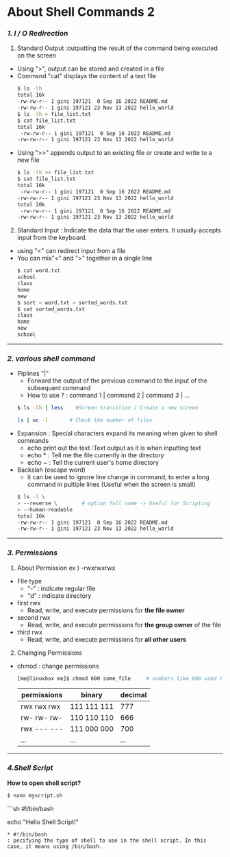 # **About Shell Commands 2**

### ***1. I / O Redirection***
1.  Standard Output
    :outputting the result of the command being executed on the screen
* Using ">", output can be stored and created in a file
* Commsnd "cat" displays the content of a text file
    ```sh
    $ ls -lh
    total 16k
    -rw-rw-r-- 1 gini 197121  0 Sep 16 2022 README.md
    -rw-rw-r-- 1 gini 197121 23 Nov 13 2022 hello_world
    $ ls -lh > file_list.txt
    $ cat file_list.txt
    total 16k
     -rw-rw-r-- 1 gini 197121  0 Sep 16 2022 README.md
    -rw-rw-r-- 1 gini 197121 23 Nov 13 2022 hello_world
    ```
* Using ">>" appends output to an existing file or create and write to a new file
    ```sh
    $ ls -lh >> file_list.txt
    $ cat file_list.txt
    total 16k
     -rw-rw-r-- 1 gini 197121  0 Sep 16 2022 README.md
    -rw-rw-r-- 1 gini 197121 23 Nov 13 2022 hello_world
    total 20k
     -rw-rw-r-- 1 gini 197121  0 Sep 16 2022 README.md
    -rw-rw-r-- 1 gini 197121 23 Nov 13 2022 hello_world
    ```  
    
2. Standard Input
: Indicate the data that the user enters. It usually accepts input from the keyboard.
* using "<" can redirect input from a file
* You can mix"<" and ">" together in a single line
    ```sh
    $ cat word.txt
    school
    class
    home
    new
    $ sort < word.txt > sorted_words.txt
    $ cat sorted_words.txt
    class
    home
    new
    school
    ``` 
--------

### ***2. various shell command***
* Piplines "|"
    * Forward the output of the previous command to the input of the subsequent command
    * How to use ? : command 1 | command 2 | command 3 | ...
    ```sh
    $ ls -lh | less    #Screen transition / Create a new screen
    ```
    ```sh
    ls | wc -l       # Check the number of files
    ```
* Expansion
: Special characters expand its meaning when given to shell commands
    * echo print out the text
    :Text output as it is when inputting text
    * echo *
    : Tell me the file currently in the directory
    * echo ~
    : Tell the current user's home directory
* Backslah (escape word)
    * it can be used to ignore line change in command, to enter a long command in pultiple lines (Useful when the screen is small)
    ```sh
    $ ls -l \
    > --reverse \        # option full name -> Useful for Scripting
    > --human-readable
    total 16k
    -rw-rw-r-- 1 gini 197121  0 Sep 16 2022 README.md
    -rw-rw-r-- 1 gini 197121 23 Nov 13 2022 hello_world
    ```
    
------------
### ***3. Permissions***
1. About Permission
ex ) -rwxrwxrwx
* FIle type
    * "-" : indicate regular file 
    * "d" : indicate directory
* first rwx
    * Read, write, and execute permissions for **the file owner**
* second rwx
    * Read, write, and execute permissions for **the group owner** of the file
* third rwx
    * Read, write, and execute permissions for **all other users**

2. Chainging Permissions
* chmod : change permissions
    ```sh
    [me@linuxbox me]$ chmod 600 some_file     # numbers like 600 used to set permissions for files or directories
    ```
    |permissions|binary|decimal|
    |---|---|---|
    |rwx rwx rwx|111 111 111|777|
    |rw- rw- rw-|110 110 110|666|
    |rwx --- ---|111 000 000|700|
    |...|...|...|

-------

### ***4.Shell Script*** 
**How to open shell script?**
```sh
$ nano myscript.sh
```

<In scipt file>
```sh
#!/bin/bash

echo "Hello Shell Script!"
```
* #!/bin/bash
: pecifying the type of shell to use in the shell script. In this case, it means using /bin/bash.